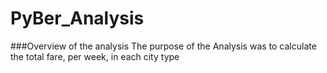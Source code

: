 # PyBer_Analysis

###Overview of the analysis
The purpose of the Analysis was to calculate the total fare, per week, in each city type
